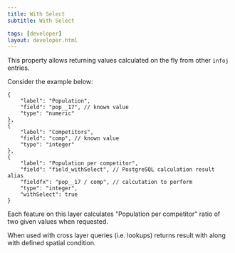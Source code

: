 ```yaml
---
title: With Select
subtitle: With Select

tags: [developer]
layout: developer.html
---
```


This property allows returning values calculated on the fly from other `infoj` entries. 

Consider the example below:

```text
{
    "label": "Population",
    "field": "pop__17", // known value
    "type": "numeric"
},
{
    "label": "Competitors",
    "field": "comp", // known value
    "type": "integer"
},
{
    "label": "Population per competitor",
    "field": "field_withSelect", // PostgreSQL calculation result alias
    "fieldfx": "pop__17 / comp", // calcutation to perform
    "type": "integer",
    "withSelect": true
}
```

Each feature on this layer calculates "Population per competitor" ratio of two given values when requested.

When used with cross layer queries \(i.e. lookups\) returns result with along with defined spatial condition.
